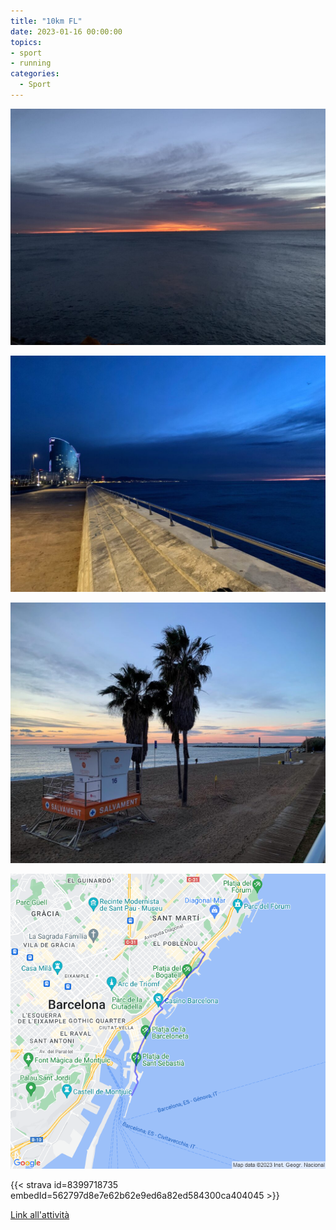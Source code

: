 ```yaml
---
title: "10km FL"
date: 2023-01-16 00:00:00
topics:
- sport
- running
categories:
  - Sport
---
```


![](images/IMG_1193-1024x768.jpg)

![](images/IMG_1194-1024x768.jpg)

![](images/IMG_1197-1024x847.jpg)

![](images/20230116-activity-map.png)

{{< strava id=8399718735 embedId=562797d8e7e62b62e9ed6a82ed584300ca404045 >}}

[Link all'attività](https://strava.com/activities/8399718735)
